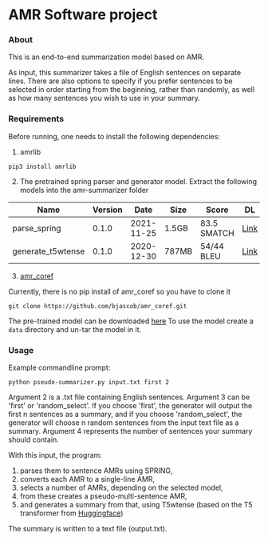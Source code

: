 # AMR Software project

### About

This is an end-to-end summarization model based on AMR.

As input, this summarizer takes a file of English sentences on separate lines. 
There are also options to specify if you prefer sentences to be selected in order
starting from the beginning, rather than randomly, as well as how many sentences 
you wish to use in your summary.

### Requirements

Before running, one needs to install the following dependencies:

1) amrlib
```
pip3 install amrlib
```

2) The pretrained spring parser and generator model. Extract the following models into the amr-summarizer folder

| Name              	| Version 	| Date       	| Size  	| Score       	| DL 	|
|-------------------	|---------	|------------	|-------	|-------------	|----	|
| parse_spring      	| 0.1.0   	| 2021-11-25 	| 1.5GB 	| 83.5 SMATCH 	| [Link](https://github.com/bjascob/amrlib-models/releases/download/model_parse_spring-v0_1_0/model_parse_spring-v0_1_0.tar.gz)   	|
| generate_t5wtense 	| 0.1.0   	| 2020-12-30 	| 787MB 	| 54/44 BLEU  	| [Link](https://github.com/bjascob/amrlib-models/releases/download/model_generate_t5wtense-v0_1_0/model_generate_t5wtense-v0_1_0.tar.gz)  	|


3) [amr_coref](https://github.com/bjascob/amr_coref)

Currently, there is no pip install of amr_coref so you have to clone it
```
git clone https://github.com/bjascob/amr_coref.git
```
The pre-trained model can be downloaded [here](https://github.com/bjascob/amr_coref/releases)
To use the model create a ```data``` directory and un-tar the model in it.

### Usage

Example commandline prompt:
```
python pseudo-summarizer.py input.txt first 2
```
Argument 2 is a .txt file containing English sentences.
Argument 3 can be 'first' or 'random_select'. If you choose 'first', the generator will output the first n sentences as a summary, and if you choose 'random_select', the generator will choose n random sentences from the input text file as a summary.
Argument 4 represents the number of sentences your summary should contain.


With this input, the program:
  1) parses them to sentence AMRs using SPRING, 
  2) converts each AMR to a single-line AMR, 
  3) selects a number of AMRs, depending on the selected model, 
  4) from these creates a pseudo-multi-sentence AMR, 
  5) and generates a summary from that, using T5wtense (based on the T5 transformer from [Huggingface](https://github.com/huggingface/transformers))

The summary is written to a text file (output.txt).
